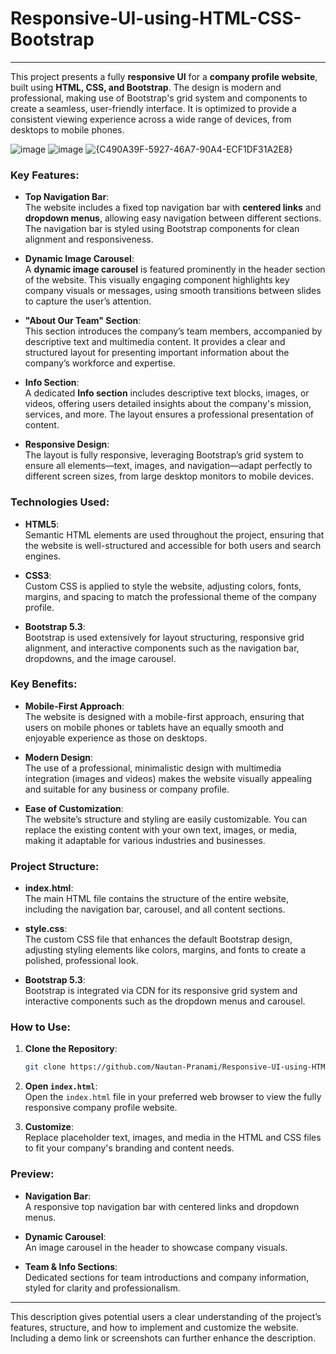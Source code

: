 # Responsive-UI-using-HTML-CSS-Bootstrap

---

This project presents a fully **responsive UI** for a **company profile website**, built using **HTML, CSS, and Bootstrap**. The design is modern and professional, making use of Bootstrap's grid system and components to create a seamless, user-friendly interface. It is optimized to provide a consistent viewing experience across a wide range of devices, from desktops to mobile phones.


![image](https://github.com/user-attachments/assets/59d443da-1d41-450c-baee-c2a018a6f19a)
![image](https://github.com/user-attachments/assets/cdd0845f-2c95-45dd-88f4-bae501fb90d3)
![{C490A39F-5927-46A7-90A4-ECF1DF31A2E8}](https://github.com/user-attachments/assets/b83958c9-dfb4-4f46-9925-e287d75610b5)


### Key Features:

- **Top Navigation Bar**:  
  The website includes a fixed top navigation bar with **centered links** and **dropdown menus**, allowing easy navigation between different sections. The navigation bar is styled using Bootstrap components for clean alignment and responsiveness.

- **Dynamic Image Carousel**:  
  A **dynamic image carousel** is featured prominently in the header section of the website. This visually engaging component highlights key company visuals or messages, using smooth transitions between slides to capture the user’s attention.

- **"About Our Team" Section**:  
  This section introduces the company’s team members, accompanied by descriptive text and multimedia content. It provides a clear and structured layout for presenting important information about the company’s workforce and expertise.

- **Info Section**:  
  A dedicated **Info section** includes descriptive text blocks, images, or videos, offering users detailed insights about the company's mission, services, and more. The layout ensures a professional presentation of content.

- **Responsive Design**:  
  The layout is fully responsive, leveraging Bootstrap’s grid system to ensure all elements—text, images, and navigation—adapt perfectly to different screen sizes, from large desktop monitors to mobile devices.

### Technologies Used:

- **HTML5**:  
  Semantic HTML elements are used throughout the project, ensuring that the website is well-structured and accessible for both users and search engines.

- **CSS3**:  
  Custom CSS is applied to style the website, adjusting colors, fonts, margins, and spacing to match the professional theme of the company profile.

- **Bootstrap 5.3**:  
  Bootstrap is used extensively for layout structuring, responsive grid alignment, and interactive components such as the navigation bar, dropdowns, and the image carousel.

### Key Benefits:

- **Mobile-First Approach**:  
  The website is designed with a mobile-first approach, ensuring that users on mobile phones or tablets have an equally smooth and enjoyable experience as those on desktops.

- **Modern Design**:  
  The use of a professional, minimalistic design with multimedia integration (images and videos) makes the website visually appealing and suitable for any business or company profile.

- **Ease of Customization**:  
  The website’s structure and styling are easily customizable. You can replace the existing content with your own text, images, or media, making it adaptable for various industries and businesses.

### Project Structure:

- **index.html**:  
  The main HTML file contains the structure of the entire website, including the navigation bar, carousel, and all content sections.

- **style.css**:  
  The custom CSS file that enhances the default Bootstrap design, adjusting styling elements like colors, margins, and fonts to create a polished, professional look.

- **Bootstrap 5.3**:  
  Bootstrap is integrated via CDN for its responsive grid system and interactive components such as the dropdown menus and carousel.

### How to Use:

1. **Clone the Repository**:  
   ```bash
   git clone https://github.com/Nautan-Pranami/Responsive-UI-using-HTML-CSS-Bootstrap.git
   ```

2. **Open `index.html`**:  
   Open the `index.html` file in your preferred web browser to view the fully responsive company profile website.

3. **Customize**:  
   Replace placeholder text, images, and media in the HTML and CSS files to fit your company's branding and content needs.

### Preview:

- **Navigation Bar**:  
  A responsive top navigation bar with centered links and dropdown menus.
  
- **Dynamic Carousel**:  
  An image carousel in the header to showcase company visuals.

- **Team & Info Sections**:  
  Dedicated sections for team introductions and company information, styled for clarity and professionalism.

---

This description gives potential users a clear understanding of the project’s features, structure, and how to implement and customize the website. Including a demo link or screenshots can further enhance the description.
